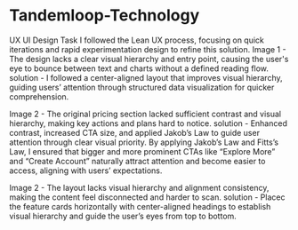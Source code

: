 # Tandemloop-Technology
UX UI Design Task 
I followed the Lean UX process, focusing on quick iterations and rapid experimentation design to refine this solution.
Image 1 - The design lacks a clear visual hierarchy and entry point, causing the user's eye to bounce between text and charts without a defined reading flow.
solution - I followed a center-aligned layout that improves visual hierarchy, guiding users’ attention through structured data visualization for quicker comprehension.


Image 2 - The original pricing section lacked sufficient contrast and visual hierarchy, making key actions and plans hard to notice.
solution - Enhanced contrast, increased CTA size, and applied Jakob’s Law to guide user attention through clear visual priority. By applying Jakob’s Law and Fitts’s Law, I ensured that bigger and more prominent CTAs like “Explore More” and “Create Account” naturally attract attention and become easier to access, aligning with users’ expectations.


Image 2 - The layout lacks visual hierarchy and alignment consistency, making the content feel disconnected and harder to scan.
solution - Placec the feature cards horizontally with center-aligned headings to establish visual hierarchy and guide the user’s eyes from top to bottom.
